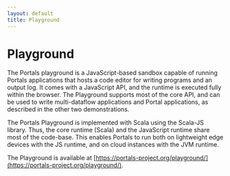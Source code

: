 ```yaml
---
layout: default
title: Playground
---
```


# Playground

The Portals playground is a JavaScript-based sandbox capable of running Portals applications that hosts a code editor for writing programs and an output log. It comes with a JavaScript API, and the runtime is executed fully within the browser. The Playground supports most of the core API, and can be used to write multi-dataflow applications and Portal applications, as described in the other two demonstrations.

The Portals Playground is implemented with Scala using the Scala-JS library. Thus, the core runtime (Scala) and the JavaScript runtime share most of the code-base. This enables Portals to run both on lightweight edge devices with the JS runtime, and on cloud instances with the JVM runtime.

The Playground is available at [https://portals-project.org/playground/](https://portals-project.org/playground/).
